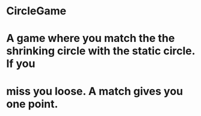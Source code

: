# CircleGame
#

# A game where you match the the shrinking circle with the static circle. If you
# miss you loose. A match gives you one point. 
